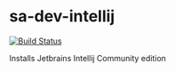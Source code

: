 sa-dev-intellij
===============

[![Build Status](https://travis-ci.org/softasap/sa-dev-intellij.svg?branch=master)](https://travis-ci.org/softasap/sa-dev-intellij)

Installs Jetbrains Intellij Community edition


